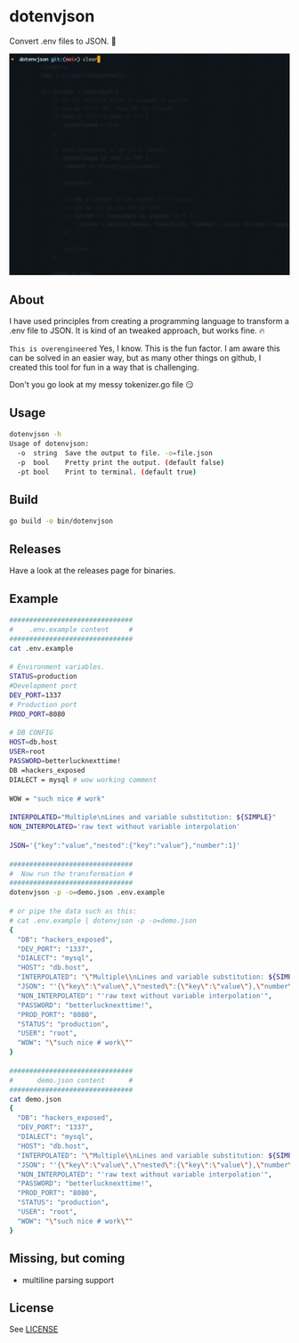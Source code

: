 # dotenvjson

Convert .env files to JSON. 📄

![dotenvjson](./dotenvjson.gif)

## About

I have used principles from creating a programming language to transform a .env file to JSON. It is kind of an tweaked approach, but works fine. 🔥

`This is overengineered`
Yes, I know. This is the fun factor. I am aware this can be solved in an easier way, but as many other things on github, I created this tool for fun in a way that is challenging.

Don't you go look at my messy tokenizer.go file 😏

## Usage

```bash
dotenvjson -h
Usage of dotenvjson:
  -o  string  Save the output to file. -o=file.json
  -p  bool    Pretty print the output. (default false)
  -pt bool    Print to terminal. (default true)
```

## Build

```bash
go build -o bin/dotenvjson
```

## Releases

Have a look at the releases page for binaries.

## Example

```bash
###############################
#    .env.example content     #
###############################
cat .env.example

# Environment variables.
STATUS=production
#Development port
DEV_PORT=1337
# Production port
PROD_PORT=8080

# DB CONFIG
HOST=db.host
USER=root
PASSWORD=betterlucknexttime!
DB =hackers_exposed
DIALECT = mysql # wow working comment

WOW = "such nice # work"

INTERPOLATED="Multiple\nLines and variable substitution: ${SIMPLE}"
NON_INTERPOLATED='raw text without variable interpolation'

JSON='{"key":"value","nested":{"key":"value"},"number":1}'

###############################
#  Now run the transformation #
###############################
dotenvjson -p -o=demo.json .env.example

# or pipe the data such as this:
# cat .env.example | dotenvjson -p -o=demo.json
{
  "DB": "hackers_exposed",
  "DEV_PORT": "1337",
  "DIALECT": "mysql",
  "HOST": "db.host",
  "INTERPOLATED": "\"Multiple\\nLines and variable substitution: ${SIMPLE}\"",
  "JSON": "'{\"key\":\"value\",\"nested\":{\"key\":\"value\"},\"number\":1}'",
  "NON_INTERPOLATED": "'raw text without variable interpolation'",
  "PASSWORD": "betterlucknexttime!",
  "PROD_PORT": "8080",
  "STATUS": "production",
  "USER": "root",
  "WOW": "\"such nice # work\""
}

###############################
#      demo.json content      #
###############################
cat demo.json
{
  "DB": "hackers_exposed",
  "DEV_PORT": "1337",
  "DIALECT": "mysql",
  "HOST": "db.host",
  "INTERPOLATED": "\"Multiple\\nLines and variable substitution: ${SIMPLE}\"",
  "JSON": "'{\"key\":\"value\",\"nested\":{\"key\":\"value\"},\"number\":1}'",
  "NON_INTERPOLATED": "'raw text without variable interpolation'",
  "PASSWORD": "betterlucknexttime!",
  "PROD_PORT": "8080",
  "STATUS": "production",
  "USER": "root",
  "WOW": "\"such nice # work\""
}
```

## Missing, but coming

- multiline parsing support

## License

See [LICENSE](LICENSE)
